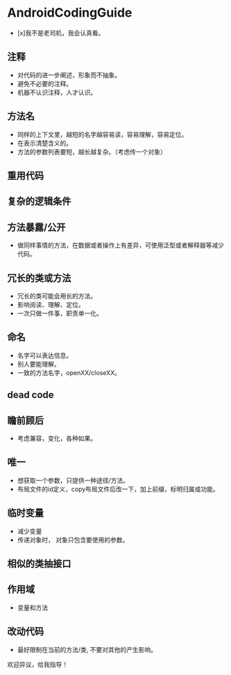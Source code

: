 # AndroidCodingGuide

- [x]我不是老司机，我会认真看。

## 注释
* 对代码的进一步阐述，形象而不抽象。
* 避免不必要的注释。
* 机器不认识注释，人才认识。

## 方法名
* 同样的上下文里，越短的名字越容易读，容易理解，容易定位。
* 在表示清楚含义的。
* 方法的参数列表要短，越长越复杂。（考虑传一个对象）

## 重用代码

## 复杂的逻辑条件

## 方法暴露/公开

* 做同样事情的方法，在数据或者操作上有差异，可使用泛型或者解释器等减少代码。

## 冗长的类或方法
* 冗长的类可能会用长的方法。
* 影响阅读、理解、定位。
* 一次只做一件事，职责单一化。
## 命名
* 名字可以表达信息。
* 别人要能理解。
* 一致的方法名字，openXX/closeXX。

## dead code

## 瞻前顾后
* 考虑兼容，变化，各种如果。

## 唯一
* 想获取一个参数，只提供一种途径/方法。
* 布局文件的id定义，copy布局文件后改一下，加上前缀，标明归属或功能。
## 临时变量
* 减少变量
* 传递对象时， 对象只包含要使用的参数。
## 相似的类抽接口
## 作用域
* 变量和方法
## 改动代码
* 最好限制在当前的方法/类, 不要对其他的产生影响。

欢迎异议，给我指导！
